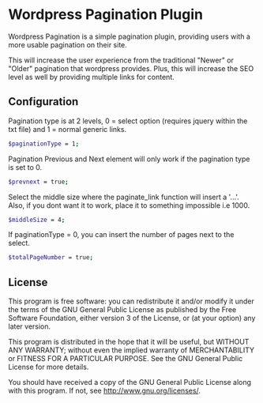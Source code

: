 Wordpress Pagination Plugin
=======

Wordpress Pagination is a simple pagination plugin, providing users with a more usable pagination on their site. 

This will increase the user experience from the traditional "Newer" or "Older" pagination that wordpress provides. Plus, this will increase the SEO level as well by providing multiple links for content.

Configuration
-----------
Pagination type is at 2 levels, 0 = select option (requires jquery within the txt file) and 1 = normal generic links.
```sh
$paginationType = 1;
```
Pagination Previous and Next element will only work if the pagination type is set to 0.
```sh
$prevnext = true;
```
Select the middle size where the paginate_link function will insert a '...'. Also, if you dont want it to work, place it to something impossible i.e 1000.
```sh
$middleSize = 4;
```
If paginationType = 0, you can insert the number of pages next to the select.
```sh
$totalPageNumber = true;
```

License
-----------

This program is free software: you can redistribute it and/or modify it under the terms of the GNU General Public License as published by the Free Software Foundation, either version 3 of the License, or (at your option) any later version.

This program is distributed in the hope that it will be useful, but WITHOUT ANY WARRANTY; without even the implied warranty of MERCHANTABILITY or FITNESS FOR A PARTICULAR PURPOSE. See the GNU General Public License for more details.

You should have received a copy of the GNU General Public License along with this program. If not, see http://www.gnu.org/licenses/.